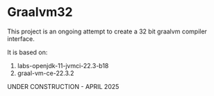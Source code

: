 # Graalvm32

This project is an ongoing attempt to create a 32 bit graalvm compiler interface.

It is based on:
1. labs-openjdk-11-jvmci-22.3-b18
2. graal-vm-ce-22.3.2

UNDER CONSTRUCTION - APRIL 2025
